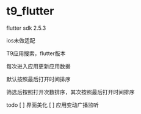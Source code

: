 # t9_flutter

flutter sdk 2.5.3

ios未做适配

T9应用搜索，flutter版本

每次进入应用更新应用数据

默认按照最后打开时间排序

筛选后按照打开次数排序，其次按照最后打开时间排序

todo
[ ] 界面美化
[ ] 应用变动广播监听
